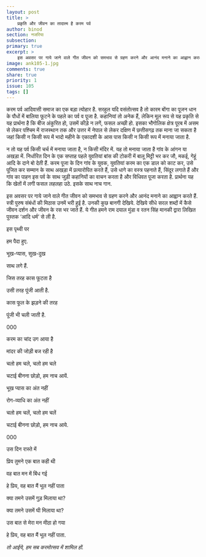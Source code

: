 ```yaml
---
layout: post
title: >
    प्रकृति और जीवन का तादात्म है करम पर्व
author: binod
section: नजरिया
subsection:
primary: true
excerpt: >
    इस अवसर पर गाये जाने वाले गीत जीवन को समभाव से ग्रहण करने और आनंद मनाने का आह्वान करते हैं. स्त्री पुरुष संबंधों की मिठास उनमें भरी हुई है. उनकी कुछ बानगी देखिये. देखिये सीधे सरल शब्दों में कैसे जीवन दर्शन और जीवन के रस भर जाते हैं.
image: ank105-1.jpg
comments: true
share: true
priority: 1
issue: 105
tags: []
---
```


करम पर्व आदिवासी समाज का एक बड़ा त्योहार है. सरहुल यदि वसंतोत्सव है तो कारम बोंगा का पूजन धान के पौधों में बालिया फूटने के पहले का पर्व व पूजा है. कहानियां तो अनेक हैं, लेकिन मूल रूप से यह प्रकृति से यह प्रार्थना है कि बीज अंकुरित हो, उसमें कीड़े न लगें, फसल अच्छी हो. इसका भौगोलिक क्षेत्र पूरब में असम से लेकर पश्चिम में राजस्थान तक और उत्तर में नेपाल से लेकर दक्षिण में छत्तीसगढ़ तक माना जा सकता है जहां किसी न किसी रूप में भादो महीने के एकादशी के आस पास किसी न किसी रूप में मनाया जाता है.

न तो यह पर्व किसी चर्च में मनाया जाता है, न किसी मंदिर में. यह तो मनाया जाता है गांव के आंगन या अखड़ा में. निर्धारित दिन के एक सप्ताह पहले युवतियां बांस की टोकरी में बालू मिट्टी भर कर जौ, मकई, गेहूं आदि के दाने बो देती हैं. करम पूजा के दिन गांव के युवक, युवतियां करम का एक डाल को काट कर, उसे पूजित कर सम्मान के साथ अखड़ा में प्रत्यारोपित करते हैं, उसे धागे का वस्त्र पहनाते हैं, सिंदूर लगाते हैं और गांव का पाहन इस पर्व के साथ जुड़ी कहानियों का वाचन करता है और विधिवत पूजा करता है. प्रार्थना यह कि खेतों में लगी फसल लहलहा उठे. इसके साथ नाच गान.

इस अवसर पर गाये जाने वाले गीत जीवन को समभाव से ग्रहण करने और आनंद मनाने का आह्वान करते हैं. स्त्री पुरुष संबंधों की मिठास उनमें भरी हुई है. उनकी कुछ बानगी देखिये. देखिये सीधे सरल शब्दों में कैसे जीवन दर्शन और जीवन के रस भर जाते हैं. ये गीत हमने राम दयाल मुंडा व रतन सिंह मानकी द्वारा लिखित पुस्तक ‘आदि धर्म’ से ली है.

इस पृथ्वी पर

हम पैदा हुए.

भूख-प्यास, सुख-दुख

साथ लगे हैं.

जिस तरह कास फूटता है

उसी तरह पूंजी आती है.

कास फूल के झड़ने की तरह

पूंजी भी चली जाती है.

000

करम का चांद उग आया है

मांदर की जोड़ी बज रही है

चलो हम चले, चलो हम चले

चटाई बीनना छोड़ो, हम नाच आयें.

भूख प्यास का अंत नहीं

रोग-व्याधि का अंत नहीं

चलो हम चलें, चलो हम चलें

चटाई बीनना छोड़ो, हम नाच आये.

000

उस दिन रास्ते में

प्रिय तुमने एक बात कही थी

वह बात मन में बिंध गई

हे प्रिय, वह बात मैं भूल नहीं पाता

क्या तमने उसमें गुड़ मिलाया था?

क्या तमने उसमें घी मिलाया था?

उस बात से मेरा मन मीठा हो गया

हे प्रिय, वह बात मैं भूल नहीं पाता.

*तो आईये, हम सब करमोत्सव में शामिल हों.*
